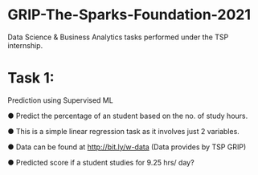 # GRIP-The-Sparks-Foundation-2021
Data Science & Business Analytics tasks performed under the TSP internship.


# Task 1:
Prediction using Supervised ML

● Predict the percentage of an student based on the no. of study hours.

● This is a simple linear regression task as it involves just 2 variables.

● Data can be found at http://bit.ly/w-data (Data provides by TSP GRIP)

● Predicted score if a student studies for 9.25 hrs/ day?
